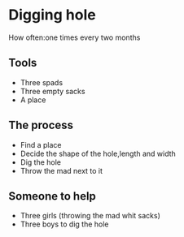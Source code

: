 # Digging hole
How often:one times every two months

## Tools
- Three spads 
- Three empty sacks 
 - A place
 ## The process
- Find a place
- Decide the shape of the hole,length and width
- Dig the hole
- Throw the mad next to it
## Someone to help
- Three girls (throwing the mad whit sacks)
- Three boys to dig the hole 
